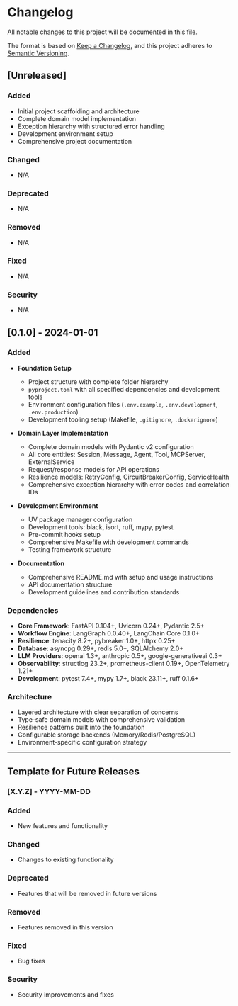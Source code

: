 # Changelog

All notable changes to this project will be documented in this file.

The format is based on [Keep a Changelog](https://keepachangelog.com/en/1.0.0/),
and this project adheres to [Semantic Versioning](https://semver.org/spec/v2.0.0.html).

## [Unreleased]

### Added
- Initial project scaffolding and architecture
- Complete domain model implementation
- Exception hierarchy with structured error handling
- Development environment setup
- Comprehensive project documentation

### Changed
- N/A

### Deprecated
- N/A

### Removed
- N/A

### Fixed
- N/A

### Security
- N/A

## [0.1.0] - 2024-01-01

### Added
- **Foundation Setup**
  - Project structure with complete folder hierarchy
  - `pyproject.toml` with all specified dependencies and development tools
  - Environment configuration files (`.env.example`, `.env.development`, `.env.production`)
  - Development tooling setup (Makefile, `.gitignore`, `.dockerignore`)

- **Domain Layer Implementation**
  - Complete domain models with Pydantic v2 configuration
  - All core entities: Session, Message, Agent, Tool, MCPServer, ExternalService
  - Request/response models for API operations
  - Resilience models: RetryConfig, CircuitBreakerConfig, ServiceHealth
  - Comprehensive exception hierarchy with error codes and correlation IDs

- **Development Environment**
  - UV package manager configuration
  - Development tools: black, isort, ruff, mypy, pytest
  - Pre-commit hooks setup
  - Comprehensive Makefile with development commands
  - Testing framework structure

- **Documentation**
  - Comprehensive README.md with setup and usage instructions
  - API documentation structure
  - Development guidelines and contribution standards

### Dependencies
- **Core Framework**: FastAPI 0.104+, Uvicorn 0.24+, Pydantic 2.5+
- **Workflow Engine**: LangGraph 0.0.40+, LangChain Core 0.1.0+
- **Resilience**: tenacity 8.2+, pybreaker 1.0+, httpx 0.25+
- **Database**: asyncpg 0.29+, redis 5.0+, SQLAlchemy 2.0+
- **LLM Providers**: openai 1.3+, anthropic 0.5+, google-generativeai 0.3+
- **Observability**: structlog 23.2+, prometheus-client 0.19+, OpenTelemetry 1.21+
- **Development**: pytest 7.4+, mypy 1.7+, black 23.11+, ruff 0.1.6+

### Architecture
- Layered architecture with clear separation of concerns
- Type-safe domain models with comprehensive validation
- Resilience patterns built into the foundation
- Configurable storage backends (Memory/Redis/PostgreSQL)
- Environment-specific configuration strategy

---

## Template for Future Releases

### [X.Y.Z] - YYYY-MM-DD

### Added
- New features and functionality

### Changed
- Changes to existing functionality

### Deprecated
- Features that will be removed in future versions

### Removed
- Features removed in this version

### Fixed
- Bug fixes

### Security
- Security improvements and fixes
